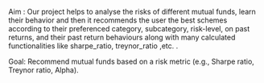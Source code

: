  Aim : Our project helps  to analyse the risks of different mutual funds, learn their behavior and then it recommends the user the best schemes according to their preferenced category, subcategory, risk-level,  on past returns, and their past return behaviours along with many calculated functionalities like  sharpe_ratio, treynor_ratio ,etc. .

Goal: Recommend mutual funds based on a risk metric (e.g., Sharpe ratio, Treynor ratio, Alpha).


